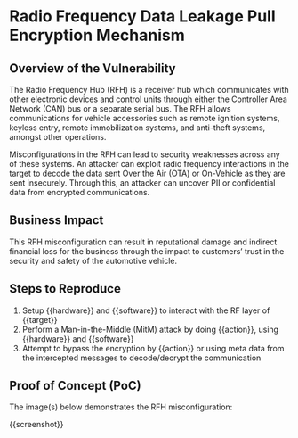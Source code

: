 # Radio Frequency Data Leakage Pull Encryption Mechanism

## Overview of the Vulnerability

The Radio Frequency Hub (RFH) is a receiver hub which communicates with other electronic devices and control units through either the Controller Area Network (CAN) bus or a separate serial bus. The RFH allows communications for vehicle accessories such as remote ignition systems, keyless entry, remote immobilization systems, and anti-theft systems, amongst other operations.

Misconfigurations in the RFH can lead to security weaknesses across any of these systems. An attacker can exploit radio frequency interactions in the target to decode the data sent Over the Air (OTA) or On-Vehicle as they are sent insecurely. Through this, an attacker can uncover PII or confidential data from encrypted communications.

## Business Impact

This RFH misconfiguration can result in reputational damage and indirect financial loss for the business through the impact to customers’ trust in the security and safety of the automotive vehicle.

## Steps to Reproduce

1. Setup {{hardware}} and {{software}} to interact with the RF layer of {{target}}
1. Perform a Man-in-the-Middle (MitM) attack by doing {{action}}, using {{hardware}} and {{software}}
1. Attempt to bypass the encryption by {{action}} or using meta data from the intercepted messages to decode/decrypt the communication

## Proof of Concept (PoC)

The image(s) below demonstrates the RFH misconfiguration:

{{screenshot}}
